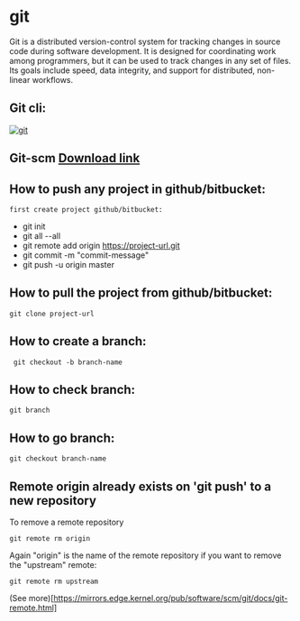 # git
Git is a distributed version-control system for tracking changes in source code during software development. It is designed for coordinating work among programmers, but it can be used to track changes in any set of files. Its goals include speed, data integrity, and support for distributed, non-linear workflows.

## Git cli:

<a href="https://ibb.co/XZjyJNg"><img src="https://i.ibb.co/xSXm5P0/git.png" alt="git" border="0"></a>

## Git-scm [Download link](https://git-scm.com/)

## How to push any project in github/bitbucket:
    first create project github/bitbucket:
   
* git init
* git all --all
* git remote add origin https://project-url.git
* git commit -m "commit-message"
* git push -u origin master

## How to pull the project from github/bitbucket:
 ` git clone project-url `
 
## How to create a branch:
` git checkout -b branch-name`

## How to check branch:
` git branch `

## How to go branch:

` git checkout branch-name `

## Remote origin already exists on 'git push' to a new repository
To remove a remote repository

` git remote rm origin `

Again "origin" is the name of the remote repository if you want to remove the "upstream" remote:

` git remote rm upstream `


(See more)[https://mirrors.edge.kernel.org/pub/software/scm/git/docs/git-remote.html]
